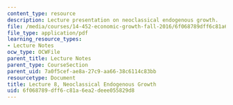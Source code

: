 ```yaml
---
content_type: resource
description: Lecture presentation on neoclassical endogenous growth.
file: /media/courses/14-452-economic-growth-fall-2016/6f068789dff6c81a6ea2deee055829d8_MIT14_452F16_Lec8.pdf
file_type: application/pdf
learning_resource_types:
- Lecture Notes
ocw_type: OCWFile
parent_title: Lecture Notes
parent_type: CourseSection
parent_uid: 7a0f5cef-ae8a-27c9-aa66-38c6114c83bb
resourcetype: Document
title: Lecture 8, Neoclassical Endogenous Growth
uid: 6f068789-dff6-c81a-6ea2-deee055829d8
---
```

